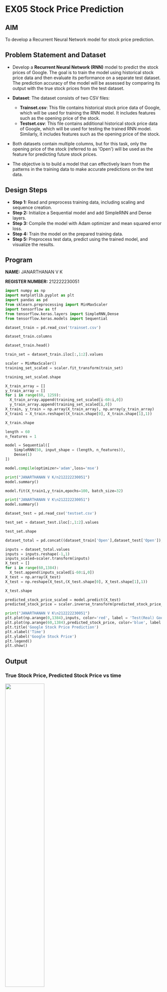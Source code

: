 # EX05 Stock Price Prediction

## AIM

To develop a Recurrent Neural Network model for stock price prediction.

## Problem Statement and Dataset

- Develop a **Recurrent Neural Network (RNN)** model to predict the stock prices of Google. The goal is to train the model using historical stock price data and then evaluate its performance on a separate test dataset. The prediction accuracy of the model will be assessed by comparing its output with the true stock prices from the test dataset.

- **Dataset**: The dataset consists of two CSV files:
  - **Trainset.csv**: This file contains historical stock price data of Google, which will be used for training the RNN model. It includes features such as the opening price of the stock.
  - **Testset.csv**: This file contains additional historical stock price data of Google, which will be used for testing the trained RNN model. Similarly, it includes features such as the opening price of the stock.

- Both datasets contain multiple columns, but for this task, only the opening price of the stock (referred to as 'Open') will be used as the feature for predicting future stock prices.
- The objective is to build a model that can effectively learn from the patterns in the training data to make accurate predictions on the test data.
## Design Steps

- **Step 1:** Read and preprocess training data, including scaling and sequence creation.
- **Step 2:** Initialize a Sequential model and add SimpleRNN and Dense layers.
- **Step 3:** Compile the model with Adam optimizer and mean squared error loss.
- **Step 4:** Train the model on the prepared training data.
- **Step 5:** Preprocess test data, predict using the trained model, and visualize the results.

## Program
**NAME:** JANARTHANAN V K <br>

**REGISTER NUMBER:** 212222230051

```python
import numpy as np
import matplotlib.pyplot as plt
import pandas as pd
from sklearn.preprocessing import MinMaxScaler
import tensorflow as tf
from tensorflow.keras.layers import SimpleRNN,Dense
from tensorflow.keras.models import Sequential

dataset_train = pd.read_csv('trainset.csv')

dataset_train.columns

dataset_train.head()

train_set = dataset_train.iloc[:,1:2].values

scaler = MinMaxScaler()
training_set_scaled = scaler.fit_transform(train_set)

training_set_scaled.shape

X_train_array = []
y_train_array = []
for i in range(60, 1259):
  X_train_array.append(training_set_scaled[i-60:i,0])
  y_train_array.append(training_set_scaled[i,0])
X_train, y_train = np.array(X_train_array), np.array(y_train_array)
X_train1 = X_train.reshape((X_train.shape[0], X_train.shape[1],1))

X_train.shape

length = 60
n_features = 1

model = Sequential([
    SimpleRNN(50, input_shape = (length, n_features)),
    Dense(1)
])

model.compile(optimizer='adam',loss='mse')

print("JANARTHANAN V K/n212222230051")
model.summary()

model.fit(X_train1,y_train,epochs=100, batch_size=32)

print("JANARTHANAN V K\n212222230051")
model.summary()

dataset_test = pd.read_csv('testset.csv')

test_set = dataset_test.iloc[:,1:2].values

test_set.shape

dataset_total = pd.concat((dataset_train['Open'],dataset_test['Open']),axis=0)

inputs = dataset_total.values
inputs = inputs.reshape(-1,1)
inputs_scaled=scaler.transform(inputs)
X_test = []
for i in range(60,1384):
  X_test.append(inputs_scaled[i-60:i,0])
X_test = np.array(X_test)
X_test = np.reshape(X_test,(X_test.shape[0], X_test.shape[1],1))

X_test.shape

predicted_stock_price_scaled = model.predict(X_test)
predicted_stock_price = scaler.inverse_transform(predicted_stock_price_scaled)

print("JANARTHANAN V K\n212222230051")
plt.plot(np.arange(0,1384),inputs, color='red', label = 'Test(Real) Google stock price')
plt.plot(np.arange(60,1384),predicted_stock_price, color='blue', label = 'Predicted Google stock price')
plt.title('Google Stock Price Prediction')
plt.xlabel('Time')
plt.ylabel('Google Stock Price')
plt.legend()
plt.show()

```

## Output

### True Stock Price, Predicted Stock Price vs time

<img src="https://github.com/Janarthanan2/DL_EX05_rnn-stock-price-prediction/assets/119393515/2c0841de-9e72-4f99-9ab9-e0347e1bd589" width=50%>

### Mean Square Error

<img src="https://github.com/Janarthanan2/DL_EX05_rnn-stock-price-prediction/assets/119393515/87f89dab-64de-43ab-93a3-6d0faac0be7b" width=50%><img src="https://github.com/Janarthanan2/DL_EX05_rnn-stock-price-prediction/assets/119393515/69dad042-6bd6-48e1-8621-394828877984" width=30%>

## Result
Thus a Recurrent Neural Network model for stock price prediction is done.
